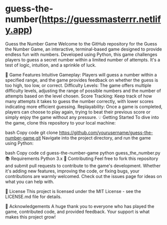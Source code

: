 # guess-the-number(https://guessmasterrr.netlify.app)
Guess the Number Game
Welcome to the GitHub repository for the Guess the Number Game, an interactive, terminal-based game designed to provide endless fun with numbers. Developed using Python, this game challenges players to guess a secret number within a limited number of attempts. It's a test of logic, intuition, and a sprinkle of luck.

🎯 Game Features
Intuitive Gameplay: Players will guess a number within a specified range, and the game provides feedback on whether the guess is too high, too low, or correct.
Difficulty Levels: The game offers multiple difficulty levels, adjusting the range of possible numbers and the number of attempts based on the level chosen.
Score Tracking: Keep track of how many attempts it takes to guess the number correctly, with lower scores indicating more efficient guessing.
Replayability: Once a game is completed, players can choose to play again, trying to beat their previous score or simply enjoy the game without any pressure.
💡 Getting Started
To dive into the game, clone this repository to your local machine:

bash
Copy code
git clone https://github.com/yourusername/guess-the-number-game.git
Navigate into the project directory, and run the game using Python:

bash
Copy code
cd guess-the-number-game
python guess_the_number.py
📚 Requirements
Python 3.x
🤝 Contributing
Feel free to fork this repository and submit pull requests to contribute to the game's development. Whether it's adding new features, improving the code, or fixing bugs, your contributions are warmly welcomed. Check out the issues page for ideas on what you can help with.

📖 License
This project is licensed under the MIT License - see the LICENSE.md file for details.

🙏 Acknowledgements
A huge thank you to everyone who has played the game, contributed code, and provided feedback. Your support is what makes this project grow!







